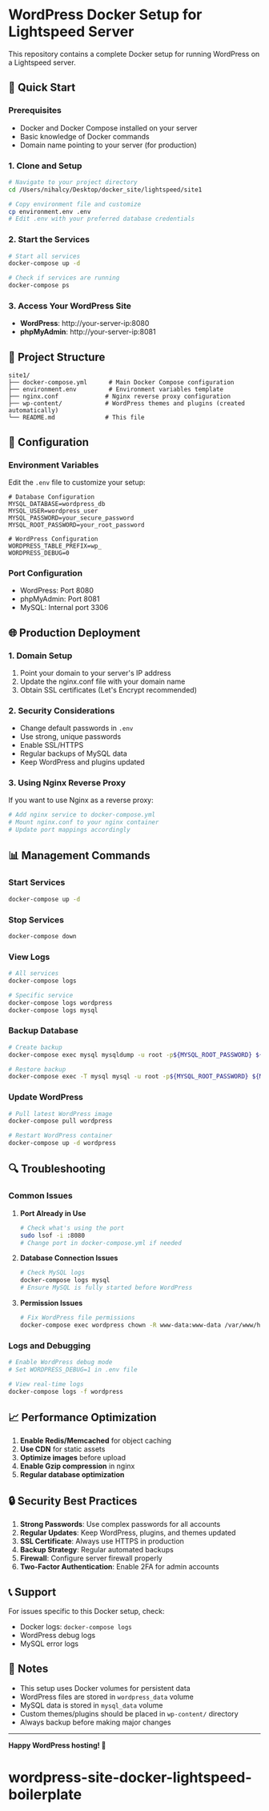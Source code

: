 # WordPress Docker Setup for Lightspeed Server

This repository contains a complete Docker setup for running WordPress on a Lightspeed server.

## 🚀 Quick Start

### Prerequisites
- Docker and Docker Compose installed on your server
- Basic knowledge of Docker commands
- Domain name pointing to your server (for production)

### 1. Clone and Setup
```bash
# Navigate to your project directory
cd /Users/nihalcy/Desktop/docker_site/lightspeed/site1

# Copy environment file and customize
cp environment.env .env
# Edit .env with your preferred database credentials
```

### 2. Start the Services
```bash
# Start all services
docker-compose up -d

# Check if services are running
docker-compose ps
```

### 3. Access Your WordPress Site
- **WordPress**: http://your-server-ip:8080
- **phpMyAdmin**: http://your-server-ip:8081

## 📁 Project Structure

```
site1/
├── docker-compose.yml      # Main Docker Compose configuration
├── environment.env         # Environment variables template
├── nginx.conf             # Nginx reverse proxy configuration
├── wp-content/            # WordPress themes and plugins (created automatically)
└── README.md              # This file
```

## 🔧 Configuration

### Environment Variables
Edit the `.env` file to customize your setup:

```env
# Database Configuration
MYSQL_DATABASE=wordpress_db
MYSQL_USER=wordpress_user
MYSQL_PASSWORD=your_secure_password
MYSQL_ROOT_PASSWORD=your_root_password

# WordPress Configuration
WORDPRESS_TABLE_PREFIX=wp_
WORDPRESS_DEBUG=0
```

### Port Configuration
- WordPress: Port 8080
- phpMyAdmin: Port 8081
- MySQL: Internal port 3306

## 🌐 Production Deployment

### 1. Domain Setup
1. Point your domain to your server's IP address
2. Update the nginx.conf file with your domain name
3. Obtain SSL certificates (Let's Encrypt recommended)

### 2. Security Considerations
- Change default passwords in `.env`
- Use strong, unique passwords
- Enable SSL/HTTPS
- Regular backups of MySQL data
- Keep WordPress and plugins updated

### 3. Using Nginx Reverse Proxy
If you want to use Nginx as a reverse proxy:

```bash
# Add nginx service to docker-compose.yml
# Mount nginx.conf to your nginx container
# Update port mappings accordingly
```

## 📊 Management Commands

### Start Services
```bash
docker-compose up -d
```

### Stop Services
```bash
docker-compose down
```

### View Logs
```bash
# All services
docker-compose logs

# Specific service
docker-compose logs wordpress
docker-compose logs mysql
```

### Backup Database
```bash
# Create backup
docker-compose exec mysql mysqldump -u root -p${MYSQL_ROOT_PASSWORD} ${MYSQL_DATABASE} > backup.sql

# Restore backup
docker-compose exec -T mysql mysql -u root -p${MYSQL_ROOT_PASSWORD} ${MYSQL_DATABASE} < backup.sql
```

### Update WordPress
```bash
# Pull latest WordPress image
docker-compose pull wordpress

# Restart WordPress container
docker-compose up -d wordpress
```

## 🔍 Troubleshooting

### Common Issues

1. **Port Already in Use**
   ```bash
   # Check what's using the port
   sudo lsof -i :8080
   # Change port in docker-compose.yml if needed
   ```

2. **Database Connection Issues**
   ```bash
   # Check MySQL logs
   docker-compose logs mysql
   # Ensure MySQL is fully started before WordPress
   ```

3. **Permission Issues**
   ```bash
   # Fix WordPress file permissions
   docker-compose exec wordpress chown -R www-data:www-data /var/www/html
   ```

### Logs and Debugging
```bash
# Enable WordPress debug mode
# Set WORDPRESS_DEBUG=1 in .env file

# View real-time logs
docker-compose logs -f wordpress
```

## 📈 Performance Optimization

1. **Enable Redis/Memcached** for object caching
2. **Use CDN** for static assets
3. **Optimize images** before upload
4. **Enable Gzip compression** in nginx
5. **Regular database optimization**

## 🔒 Security Best Practices

1. **Strong Passwords**: Use complex passwords for all accounts
2. **Regular Updates**: Keep WordPress, plugins, and themes updated
3. **SSL Certificate**: Always use HTTPS in production
4. **Backup Strategy**: Regular automated backups
5. **Firewall**: Configure server firewall properly
6. **Two-Factor Authentication**: Enable 2FA for admin accounts

## 📞 Support

For issues specific to this Docker setup, check:
- Docker logs: `docker-compose logs`
- WordPress debug logs
- MySQL error logs

## 📝 Notes

- This setup uses Docker volumes for persistent data
- WordPress files are stored in `wordpress_data` volume
- MySQL data is stored in `mysql_data` volume
- Custom themes/plugins should be placed in `wp-content/` directory
- Always backup before making major changes

---

**Happy WordPress hosting! 🎉**


# wordpress-site-docker-lightspeed-boilerplate
